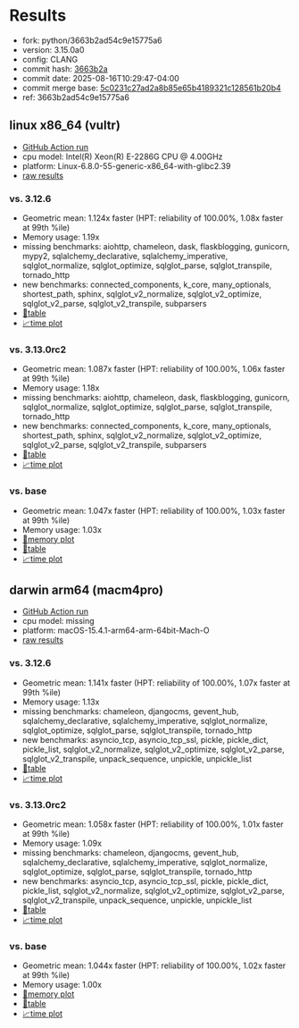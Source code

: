 # Results

- fork: python/3663b2ad54c9e15775a6
- version: 3.15.0a0
- config: CLANG
- commit hash: [3663b2a](https://github.com/python/cpython/commit/3663b2a)
- commit date: 2025-08-16T10:29:47-04:00
- commit merge base: [5c0231c27ad2a8b85e65b4189321c128561b20b4](https://github.com/python/cpython/commit/5c0231c27ad2a8b85e65b4189321c128561b20b4)
- ref: 3663b2ad54c9e15775a6

## linux x86_64 (vultr)

- [GitHub Action run](https://github.com/facebookexperimental/free-threading-benchmarking/actions/runs/17014447013)
- cpu model: Intel(R) Xeon(R) E-2286G CPU @ 4.00GHz
- platform: Linux-6.8.0-55-generic-x86_64-with-glibc2.39
- [raw results](bm-20250816-vultr-x86_64-python-3663b2ad54c9e15775a6-3.15.0a0-3663b2a.json)

### vs. 3.12.6

- Geometric mean: 1.124x faster (HPT: reliability of 100.00%, 1.08x faster at 99th %ile)
- Memory usage: 1.19x
- missing benchmarks: aiohttp, chameleon, dask, flaskblogging, gunicorn, mypy2, sqlalchemy_declarative, sqlalchemy_imperative, sqlglot_normalize, sqlglot_optimize, sqlglot_parse, sqlglot_transpile, tornado_http
- new benchmarks: connected_components, k_core, many_optionals, shortest_path, sphinx, sqlglot_v2_normalize, sqlglot_v2_optimize, sqlglot_v2_parse, sqlglot_v2_transpile, subparsers
- [📄table](bm-20250816-vultr-x86_64-python-3663b2ad54c9e15775a6-3.15.0a0-3663b2a-vs-3.12.6.md)
- [📈time plot](bm-20250816-vultr-x86_64-python-3663b2ad54c9e15775a6-3.15.0a0-3663b2a-vs-3.12.6.svg)

### vs. 3.13.0rc2

- Geometric mean: 1.087x faster (HPT: reliability of 100.00%, 1.06x faster at 99th %ile)
- Memory usage: 1.18x
- missing benchmarks: aiohttp, chameleon, dask, flaskblogging, gunicorn, sqlglot_normalize, sqlglot_optimize, sqlglot_parse, sqlglot_transpile, tornado_http
- new benchmarks: connected_components, k_core, many_optionals, shortest_path, sphinx, sqlglot_v2_normalize, sqlglot_v2_optimize, sqlglot_v2_parse, sqlglot_v2_transpile, subparsers
- [📄table](bm-20250816-vultr-x86_64-python-3663b2ad54c9e15775a6-3.15.0a0-3663b2a-vs-3.13.0rc2.md)
- [📈time plot](bm-20250816-vultr-x86_64-python-3663b2ad54c9e15775a6-3.15.0a0-3663b2a-vs-3.13.0rc2.svg)

### vs. base

- Geometric mean: 1.047x faster (HPT: reliability of 100.00%, 1.03x faster at 99th %ile)
- Memory usage: 1.03x
- [🧠memory plot](bm-20250816-vultr-x86_64-python-3663b2ad54c9e15775a6-3.15.0a0-3663b2a-vs-base-mem.svg)
- [📄table](bm-20250816-vultr-x86_64-python-3663b2ad54c9e15775a6-3.15.0a0-3663b2a-vs-base.md)
- [📈time plot](bm-20250816-vultr-x86_64-python-3663b2ad54c9e15775a6-3.15.0a0-3663b2a-vs-base.svg)

## darwin arm64 (macm4pro)

- [GitHub Action run](https://github.com/facebookexperimental/free-threading-benchmarking/actions/runs/17014447013)
- cpu model: missing
- platform: macOS-15.4.1-arm64-arm-64bit-Mach-O
- [raw results](bm-20250816-macm4pro-arm64-python-3663b2ad54c9e15775a6-3.15.0a0-3663b2a.json)

### vs. 3.12.6

- Geometric mean: 1.141x faster (HPT: reliability of 100.00%, 1.07x faster at 99th %ile)
- Memory usage: 1.13x
- missing benchmarks: chameleon, djangocms, gevent_hub, sqlalchemy_declarative, sqlalchemy_imperative, sqlglot_normalize, sqlglot_optimize, sqlglot_parse, sqlglot_transpile, tornado_http
- new benchmarks: asyncio_tcp, asyncio_tcp_ssl, pickle, pickle_dict, pickle_list, sqlglot_v2_normalize, sqlglot_v2_optimize, sqlglot_v2_parse, sqlglot_v2_transpile, unpack_sequence, unpickle, unpickle_list
- [📄table](bm-20250816-macm4pro-arm64-python-3663b2ad54c9e15775a6-3.15.0a0-3663b2a-vs-3.12.6.md)
- [📈time plot](bm-20250816-macm4pro-arm64-python-3663b2ad54c9e15775a6-3.15.0a0-3663b2a-vs-3.12.6.svg)

### vs. 3.13.0rc2

- Geometric mean: 1.058x faster (HPT: reliability of 100.00%, 1.01x faster at 99th %ile)
- Memory usage: 1.09x
- missing benchmarks: chameleon, djangocms, gevent_hub, sqlalchemy_declarative, sqlalchemy_imperative, sqlglot_normalize, sqlglot_optimize, sqlglot_parse, sqlglot_transpile, tornado_http
- new benchmarks: asyncio_tcp, asyncio_tcp_ssl, pickle, pickle_dict, pickle_list, sqlglot_v2_normalize, sqlglot_v2_optimize, sqlglot_v2_parse, sqlglot_v2_transpile, unpack_sequence, unpickle, unpickle_list
- [📄table](bm-20250816-macm4pro-arm64-python-3663b2ad54c9e15775a6-3.15.0a0-3663b2a-vs-3.13.0rc2.md)
- [📈time plot](bm-20250816-macm4pro-arm64-python-3663b2ad54c9e15775a6-3.15.0a0-3663b2a-vs-3.13.0rc2.svg)

### vs. base

- Geometric mean: 1.044x faster (HPT: reliability of 100.00%, 1.02x faster at 99th %ile)
- Memory usage: 1.00x
- [🧠memory plot](bm-20250816-macm4pro-arm64-python-3663b2ad54c9e15775a6-3.15.0a0-3663b2a-vs-base-mem.svg)
- [📄table](bm-20250816-macm4pro-arm64-python-3663b2ad54c9e15775a6-3.15.0a0-3663b2a-vs-base.md)
- [📈time plot](bm-20250816-macm4pro-arm64-python-3663b2ad54c9e15775a6-3.15.0a0-3663b2a-vs-base.svg)

